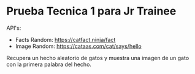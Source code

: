 # Prueba Tecnica 1 para Jr Trainee

API's:
- Facts Random: https://catfact.ninja/fact
- Image Random: https://cataas.com/cat/says/hello

Recupera un hecho aleatorio de gatos y muestra una imagen de un gato con la primera palabra del hecho.
